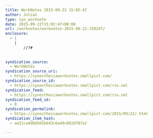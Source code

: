 ```yaml
---
title: WorkNotes 2015-09-22 15:02:47
author: Julian
type: syn_worknote
date: 2015-09-22T15:02:47+00:00
url: /worknotes/worknotes-2015-09-22-150247/
enclosure:
  - |
    |
        //?#
        
        
syndication_source:
  - WorkNotes
syndication_source_uri:
  - https://synesthesiaworknotes.smallpict.com/
syndication_source_id:
  - https://synesthesiaworknotes.smallpict.com/rss.xml
syndication_feed:
  - https://synesthesiaworknotes.smallpict.com/rss.xml
syndication_feed_id:
  - 8
syndication_permalink:
  - https://synesthesiaworknotes.smallpict.com/2015/09/22/.html
syndication_item_hash:
  - aa21ca4d0d565b643c6a49c082d707e2

---
```

